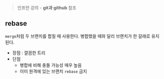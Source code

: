> 인프런 강의 - **git과 github** 참조

## rebase
`merge`처럼 두 브랜치를 합칠 때 사용한다. 병합했을 때와 달리 브랜치가 한 갈래로 유지된다.

- 장점 : 깔끔한 트리
- 단점
    - 병합에 비해 충돌 가능성 매우 높음
    - 이미 원격에 있는 브랜치 `rebase` 금지
